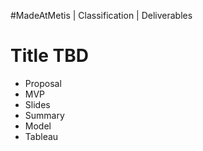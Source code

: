 #MadeAtMetis | Classification | Deliverables

# Title TBD

* Proposal
* MVP
* Slides
* Summary
* Model
* Tableau
